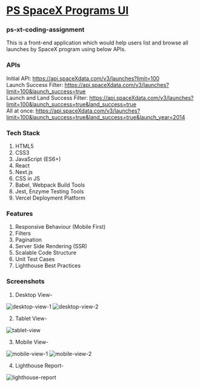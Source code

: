 # [PS SpaceX Programs UI](https://ps-spacex-programs.vercel.app/)

### ps-xt-coding-assignment
This is a front-end application which would help users list and browse all launches by SpaceX program using below APIs.<br/>

### APIs
Initial API: https://api.spaceXdata.com/v3/launches?limit=100<br/>
Launch Success Filter: https://api.spaceXdata.com/v3/launches?limit=100&launch_success=true<br/>
Launch and Land Success Filter: https://api.spaceXdata.com/v3/launches?limit=100&launch_success=true&land_success=true<br/>
All at once: https://api.spaceXdata.com/v3/launches?limit=100&launch_success=true&land_success=true&launch_year=2014<br/>

### Tech Stack
<ol>
<li>HTML5</li>
<li>CSS3</li>
<li>JavaScript (ES6+)</li>
<li>React</li>
<li>Next.js</li>
<li>CSS in JS</li>
<li>Babel, Webpack Build Tools</li>
<li>Jest, Enzyme Testing Tools</li>
<li>Vercel Deployment Platform</li>  
</ol>

### Features
<ol>
<li>Responsive Behaviour (Mobile First)</li>
<li>Filters</li>
<li>Pagination</li>
<li>Server Side Rendering (SSR)</li>
<li>Scalable Code Structure</li>
<li>Unit Test Cases</li>
<li>Lighthouse Best Practices</li>
</ol>

### Screenshots

1. Desktop View-<br/>
<img src="https://i.ibb.co/x3b1dH2/desktop-view-1.png" alt="desktop-view-1" border="0">
<img src="https://i.ibb.co/8x6VQHw/desktop-view-2.png" alt="desktop-view-2" border="0">

2. Tablet View-<br/>
<img src="https://i.ibb.co/26302tx/tablet-view.png" alt="tablet-view" border="0">

3. Mobile View-<br/>
<img src="https://i.ibb.co/g6RHs2Q/mobile-view-1.png" alt="mobile-view-1" border="0">
<img src="https://i.ibb.co/gyXDFFS/mobile-view-2.png" alt="mobile-view-2" border="0">

4. Lighthouse Report-<br/>
<img src="https://i.ibb.co/GV3p1xG/lighthouse-report.png" alt="lighthouse-report" border="0">


